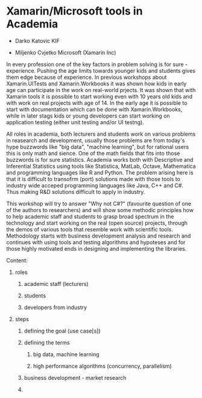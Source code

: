 # Xamarin/Microsoft tools in Academia

*   Darko Katovic KIF

*   Miljenko Cvjetko Microsoft (Xamarin Inc)

In every profession one of the key factors in problem solving is for sure - experience. Pushing the age
limits towards younger kids and students gives them edge because of experience. 
In previous workshops about Xamarin.UITests and Xamarin.Workbooks it was shown how kids in early age can
participate in the work on real-world prjects. It was shown that with Xamarin tools it is possible to start
working even with 10 years old kids and with work on real projects with age of 14. In the early
age it is possible to start with documentation which can be done with Xamarin.Workbooks, while in later 
stags kids or young developers can start working on application testing (either unit testing and/or UI
testng).

All roles in academia, both lecturers and students work on various problems in reasearch and development, 
usually those problems are from today's hype buzzwords like "big data", "machine learning", but for rational
users this is only math and sience. One of the math fields that fits into those buzzwords is for sure statistics.
Academia works both with Descriptive and Inferential Statistics using tools like Statistica, MatLab, Octave,
Mathematica and programming languages like R and Python. The problem arising here is that it is difficult to
transofrm (port) solutions made with those tools to industry wide acceped programming languages like Java,
C++ and C#. Thus making R&D solutions difficult to apply in industry.

This workshop will try to answer "Why not C#?" (favourite question of one of the authors to researchers)
and will show some methodic principles how to help academic staff and students to grasp broad spectrum 
in the technology and start working on the real (open source) projects, through the demos of various tools
that resemble work with scientific tools. Methodology starts with business development analysis and research 
and continues with using tools and testing algorithms and hypoteses and for those highly motivated ends in 
designing and implementing the libraries.


Content:

1.  roles

    1.  academic staff (lecturers)

    2.  students

    3.  developers from industry

2.  steps

    1.  defining the goal (use case[s])
    
    2.  defining the terms 
    
        1.  big data, machine learning
        
        2.  high performance algorithms (concurrency, parallelism)
        
    2.  business development - market research

    3.

